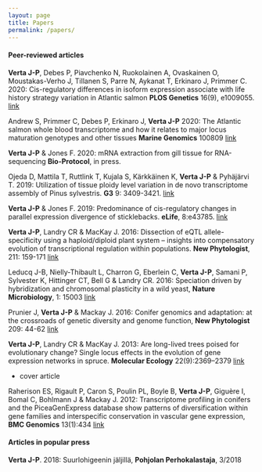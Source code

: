 ```yaml
---
layout: page
title: Papers
permalink: /papers/
---
```


#### Peer-reviewed articles

**Verta J-P**, Debes P, Piavchenko N, Ruokolainen A, Ovaskainen O, Moustakas-Verho J, Tillanen S, Parre N, Aykanat T, Erkinaro J, Primmer C. 2020: Cis-regulatory differences in isoform expression associate with life history strategy variation in Atlantic salmon **PLOS Genetics**  16(9), e1009055.  [link](https://journals.plos.org/plosgenetics/article?id=10.1371/journal.pgen.1009055)

Andrew S, Primmer C, Debes P, Erkinaro J, **Verta J-P** 2020: The Atlantic salmon whole blood transcriptome and how it relates to major locus maturation genotypes and other tissues **Marine Genomics** 100809 [link](https://www.sciencedirect.com/science/article/pii/S1874778720300702)

**Verta J-P** & Jones F. 2020: mRNA extraction from gill tissue for RNA-sequencing **Bio-Protocol**, in press.

Ojeda D, Mattila T, Ruttlink T, Kujala S, Kärkkäinen K, **Verta J-P** & Pyhäjärvi T. 2019: Utilization of tissue ploidy level variation in de novo transcriptome assembly of Pinus sylvestris. **G3** 9: 3409-3421. [link](https://www.g3journal.org/content/early/2019/08/19/g3.119.400357.abstract)

**Verta J-P** & Jones F. 2019: Predominance of cis-regulatory changes in parallel expression divergence of sticklebacks. **eLife**, 8:e43785. [link](https://elifesciences.org/articles/43785)

**Verta J-P**, Landry CR & MacKay J. 2016: Dissection of eQTL allele-specificity using a haploid/diploid plant system – insights into compensatory evolution of transcriptional regulation within populations. **New Phytologist**, 211: 159-171 [link](https://nph.onlinelibrary.wiley.com/doi/full/10.1111/nph.13888)

Leducq J-B, Nielly-Thibault L, Charron G, Eberlein C, **Verta J-P**, Samani P, Sylvester K, Hittinger CT, Bell G & Landry CR. 2016: Speciation driven by hybridization and chromosomal plasticity in a wild yeast, **Nature Microbiology**, 1: 15003 [link](https://www.nature.com/articles/nmicrobiol20153)

Prunier J, **Verta J-P** & Mackay J. 2016: Conifer genomics and adaptation: at the crossroads of genetic diversity and genome function, **New Phytologist** 209: 44-62 [link](https://nph.onlinelibrary.wiley.com/doi/pdf/10.1111/nph.13565)

**Verta J-P**, Landry CR & MacKay J. 2013: Are long-lived trees poised for evolutionary change? Single locus effects in the evolution of gene expression networks in spruce. **Molecular Ecology** 22(9):2369–2379 [link](https://onlinelibrary.wiley.com/doi/full/10.1111/mec.12189)
* cover article

Raherison ES, Rigault P, Caron S, Poulin PL, Boyle B, **Verta J-P**, Giguère I, Bomal C, Bohlmann J & Mackay J. 2012: Transcriptome profiling in conifers and the PiceaGenExpress database show patterns of diversification within gene families and interspecific conservation in vascular gene expression, **BMC Genomics** 13(1):434 [link](https://bmcgenomics.biomedcentral.com/articles/10.1186/1471-2164-13-434)

#### Articles in popular press

**Verta J-P**. 2018: Suurlohigeenin jäljillä, **Pohjolan Perhokalastaja**, 3/2018
